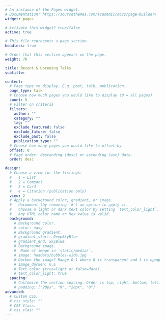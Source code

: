 ```yaml
---
# An instance of the Pages widget.
# Documentation: https://sourcethemes.com/academic/docs/page-builder/
widget: pages

# Activate this widget? true/false
active: true

# This file represents a page section.
headless: true

# Order that this section appears on the page.
weight: 70

title: Recent & Upcoming Talks
subtitle:

content:
  # Page type to display. E.g. post, talk, publication...
  page_type: talk
  # Choose how much pages you would like to display (0 = all pages)
  count: 5
  # Filter on criteria
  filters:
    author: ""
    category: ""
    tag: ""
    exclude_featured: false
    exclude_future: false
    exclude_past: false
    publication_type: ""
  # Choose how many pages you would like to offset by
  offset: 0
  # Page order: descending (desc) or ascending (asc) date.
  order: desc

design:
  # Choose a view for the listings:
  #   1 = List
  #   2 = Compact
  #   3 = Card
  #   4 = Citation (publication only)
  view: 2
  # Apply a background color, gradient, or image.
  #   Uncomment (by removing `#`) an option to apply it.
  #   Choose a light or dark text color by setting `text_color_light`.
  #   Any HTML color name or Hex value is valid.
  background:
    # Background color.
    # color: navy
    # Background gradient.
    # gradient_start: DeepSkyBlue
    # gradient_end: SkyBlue
    # Background image.
    #  Name of image in `static/media/`.
    # image: headers/bubbles-wide.jpg
    # Darken the image? Range 0-1 where 0 is transparent and 1 is opaque.
    # image_darken: 0.6 
    # Text color (true=light or false=dark).
    # text_color_light: true  
  spacing:
    # Customize the section spacing. Order is top, right, bottom, left.
    # padding: ["20px", "0", "20px", "0"]
advanced:
  # Custom CSS.
  # css_style: ""
  # CSS Class.
  # css_clas: ""
---
```


